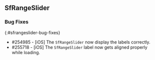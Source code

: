## SfRangeSlider

### Bug Fixes
{:#sfrangeslider-bug-fixes}

* \#254985 - [iOS] The `SfRangeSlider` now display the labels correctly.
* \#255718 - [iOS] The `SfRangeSlider` label now gets aligned properly while loading.